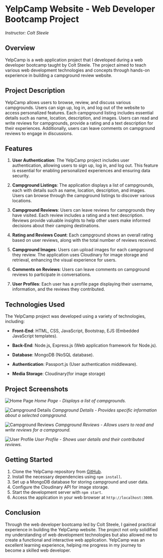 # YelpCamp Website - Web Developer Bootcamp Project
*Instructor: Colt Steele*

## Overview

YelpCamp is a web application project that I developed during a web developer bootcamp taught by Colt Steele. The project aimed to teach various web development technologies and concepts through hands-on experience in building a campground review website.

## Project Description

YelpCamp allows users to browse, review, and discuss various campgrounds. Users can sign up, log in, and log out of the website to access personalized features. Each campground listing includes essential details such as name, location, description, and images. Users can read and write reviews for campgrounds, provide a rating and a text description for their experiences. Additionally, users can leave comments on campground reviews to engage in discussions.

## Features

1. **User Authentication**: The YelpCamp project includes user authentication, allowing users to sign up, log in, and log out. This feature is essential for enabling personalized experiences and ensuring data security.

2. **Campground Listings**: The application displays a list of campgrounds, each with details such as name, location, description, and images. Users can browse through the campground listings to discover various locations.

3. **Campground Reviews**: Users can leave reviews for campgrounds they have visited. Each review includes a rating and a text description. Reviews provide valuable insights to help other users make informed decisions about their camping destinations.

4. **Rating and Reviews Count**: Each campground shows an overall rating based on user reviews, along with the total number of reviews received.

5. **Campground Images**: Users can upload images for each campground they review. The application uses Cloudinary for image storage and retrieval, enhancing the visual experience for users.

6. **Comments on Reviews**: Users can leave comments on campground reviews to participate in conversations.

7. **User Profiles**: Each user has a profile page displaying their username, information, and the reviews they contributed.

## Technologies Used

The YelpCamp project was developed using a variety of technologies, including:

- **Front-End**: HTML, CSS, JavaScript, Bootstrap, EJS (Embedded JavaScript templates).

- **Back-End**: Node.js, Express.js (Web application framework for Node.js).

- **Database**: MongoDB (NoSQL database).

- **Authentication**: Passport.js (User authentication middleware).
  
- **Media Storage**: Cloudinary(for image storage)

## Project Screenshots

![Home Page](https://github.com/Prakhar-Verma39/YelpCamp/assets/103757447/1e4e8b48-b198-431c-bfd0-bd9776336a07)
*Home Page - Displays a list of campgrounds.*

![Campground Details](https://github.com/Prakhar-Verma39/YelpCamp/assets/103757447/5830ccf6-58ad-469e-8cfd-a09ed13689c1)
*Campground Details - Provides specific information about a selected campground.*

![Campground Reviews](https://github.com/Prakhar-Verma39/YelpCamp/assets/103757447/83145fb2-5626-42f6-83c1-179e3a16ee46)
*Campground Reviews - Allows users to read and write reviews for a campground.*

![User Profile](https://github.com/Prakhar-Verma39/YelpCamp/assets/103757447/0cb870e3-6d97-452f-a3e7-d40f497d9d0d)
*User Profile - Shows user details and their contributed reviews.*

## Getting Started

1. Clone the YelpCamp repository from [GitHub](https://github.com/Prakhar-Verma39/yelpcamp).
2. Install the necessary dependencies using `npm install`.
3. Set up a MongoDB database for storing campground and user data.
4. Configure the Cloudinary API for image storage.
5. Start the development server with `npm start`.
6. Access the application in your web browser at `http://localhost:3000`.

## Conclusion

Through the web developer bootcamp led by Colt Steele, I gained practical experience in building the YelpCamp website. The project not only solidified my understanding of web development technologies but also allowed me to create a functional and interactive web application. YelpCamp was an excellent learning experience, helping me progress in my journey to become a skilled web developer.
